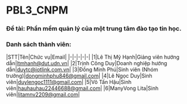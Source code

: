 # PBL3_CNPM
### Đề tài: Phần mềm quản lý của một trung tâm đào tạo tin học.
### Danh sách thành viên:
|STT|Tên|Chức vụ|Email|
|-|-|-|-|-|
|1|Lê Thị Mỹ Hạnh|Giảng viên hướng dẫn|ltmhanh@dut.udn.vn|
|2|Trịnh Công Duy|Doanh nghiệp hướng dẫn|duytc@iotlink.com.vn|
|3|Đồng Minh Phú|Sinh viên (Nhóm trưởng)|dongminhphu846@gmail.com|
|4|Lê Ngọc Duy|Sinh viên|duylengoc1111@gmail.com|
|5|Võ Tấn Hậu|Sinh viên|hauhauhau22446688@gmail.com|
|6|ManyVong Lita|Sinh viên|litamnv2209@gmail.com|
